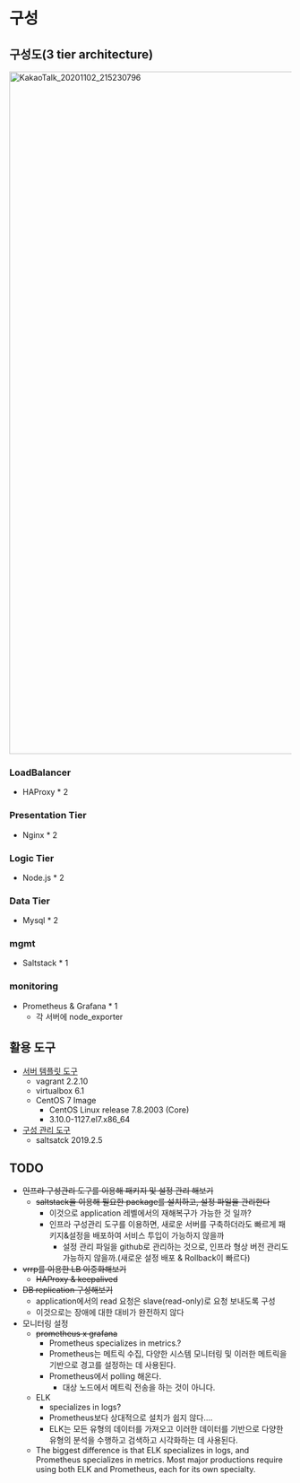 
# 구성

## 구성도(3 tier architecture)
<img width="1217" alt="KakaoTalk_20201102_215230796" src="https://user-images.githubusercontent.com/19552819/98116251-62488600-1eeb-11eb-9f05-7da2d60f2472.png">

### LoadBalancer
- HAProxy * 2

### Presentation Tier
- Nginx * 2

### Logic Tier
- Node.js * 2

### Data Tier
- Mysql * 2

### mgmt
- Saltstack * 1

### monitoring
- Prometheus & Grafana * 1
  - 각 서버에 node_exporter

## 활용 도구
- [서버 템플릿 도구](https://github.com/LeekeunJe/lee_infra_archive/tree/master/study/tier_architecture/provisioning)
  - vagrant 2.2.10
  - virtualbox 6.1
  - CentOS 7 Image
    - CentOS Linux release 7.8.2003 (Core)
    - 3.10.0-1127.el7.x86_64
- [구성 관리 도구](https://github.com/LeekeunJe/lee_infra_archive/tree/master/study/tier_architecture/configuration_management)
  - saltsatck 2019.2.5


## TODO
- ~~인프라 구성관리 도구를 이용해 패키지 및 설정 관리 해보기~~
  - ~~saltstack을 이용해 필요한 package를 설치하고, 설정 파일을 관리한다~~
    - 이것으로 application 레벨에서의 재해복구가 가능한 것 일까?
    - 인프라 구성관리 도구를 이용하면, 새로운 서버를 구축하더라도 빠르게 패키지&설정을 배포하여 서비스 투입이 가능하지 않을까
      - 설정 관리 파일을 github로 관리하는 것으로, 인프라 형상 버전 관리도 가능하지 않을까.(새로운 설정 배포 & Rollback이 빠르다)
- ~~vrrp를 이용한 LB 이중화해보기~~
  - ~~HAProxy & keepalived~~
- ~~DB replication 구성해보기~~
  - application에서의 read 요청은 slave(read-only)로 요청 보내도록 구성
  - 이것으로는 장애에 대한 대비가 완전하지 않다
- 모니터링 설정
  - ~~prometheus x grafana~~
    - Prometheus specializes in metrics.?
    - Prometheus는 메트릭 수집, 다양한 시스템 모니터링 및 이러한 메트릭을 기반으로 경고를 설정하는 데 사용된다.
    - Prometheus에서 polling 해온다.
      - 대상 노드에서 메트릭 전송을 하는 것이 아니다.
  - ELK
    - specializes in logs?
    - Prometheus보다 상대적으로 설치가 쉽지 않다....
    - ELK는 모든 유형의 데이터를 가져오고 이러한 데이터를 기반으로 다양한 유형의 분석을 수행하고 검색하고 시각화하는 데 사용된다.
  - The biggest difference is that ELK specializes in logs, and Prometheus specializes in metrics. Most major productions require using both ELK and Prometheus, each for its own specialty. 
